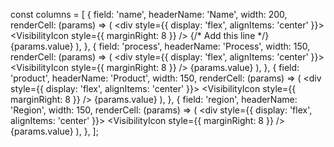 const columns = [
  {
    field: 'name',
    headerName: 'Name',
    width: 200,
    renderCell: (params) => (
      <div style={{ display: 'flex', alignItems: 'center' }}>
        <VisibilityIcon style={{ marginRight: 8 }} /> {/* Add this line */}
        {params.value}
      </div>
    ),
  },
  {
    field: 'process',
    headerName: 'Process',
    width: 150,
    renderCell: (params) => (
      <div style={{ display: 'flex', alignItems: 'center' }}>
        <VisibilityIcon style={{ marginRight: 8 }} />
        {params.value}
      </div>
    ),
  },
  {
    field: 'product',
    headerName: 'Product',
    width: 150,
    renderCell: (params) => (
      <div style={{ display: 'flex', alignItems: 'center' }}>
        <VisibilityIcon style={{ marginRight: 8 }} />
        {params.value}
      </div>
    ),
  },
  {
    field: 'region',
    headerName: 'Region',
    width: 150,
    renderCell: (params) => (
      <div style={{ display: 'flex', alignItems: 'center' }}>
        <VisibilityIcon style={{ marginRight: 8 }} />
        {params.value}
      </div>
    ),
  },
];
